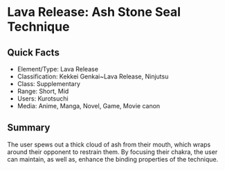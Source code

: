 # Lava Release: Ash Stone Seal Technique

## Quick Facts
- Element/Type: Lava Release
- Classification: Kekkei Genkai~Lava Release, Ninjutsu
- Class: Supplementary
- Range: Short, Mid
- Users: Kurotsuchi
- Media: Anime, Manga, Novel, Game, Movie canon

## Summary
The user spews out a thick cloud of ash from their mouth, which wraps around their opponent to restrain them. By focusing their chakra, the user can maintain, as well as, enhance the binding properties of the technique.
